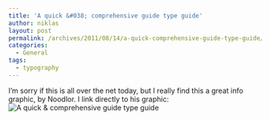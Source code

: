 ```yaml
---
title: 'A quick &#038; comprehensive guide type guide'
author: niklas
layout: post
permalink: /archives/2011/08/14/a-quick-comprehensive-guide-type-guide/
categories:
  - General
tags:
  - typography
---
```

I&#8217;m sorry if this is all over the net today, but I really find this a great info graphic, by Noodlor. I link directly to his graphic:  
![A quick & comprehensive guide type guide][1]

 [1]: http://i.imgur.com/2OVMi.png
